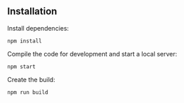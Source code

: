 
## Installation

Install dependencies:

```
npm install
```

Compile the code for development and start a local server:

```
npm start
```

Create the build:

```
npm run build
